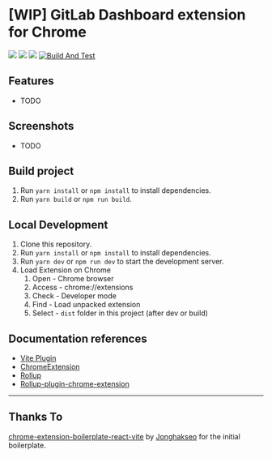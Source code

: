 # [WIP] GitLab Dashboard extension for Chrome

![](https://img.shields.io/badge/React-61DAFB?style=flat-square&logo=react&logoColor=black)
![](https://img.shields.io/badge/Typescript-3178C6?style=flat-square&logo=typescript&logoColor=white)
![](https://badges.aleen42.com/src/vitejs.svg)
[![Build And Test](https://github.com/aarcangeli/chrome-gitlab-dashboard/actions/workflows/build.yml/badge.svg?branch=main)](https://github.com/aarcangeli/chrome-gitlab-dashboard/actions/workflows/build.yml)

## Features
- TODO

## Screenshots

- TODO

## Build project

1. Run `yarn install` or `npm install` to install dependencies.
2. Run `yarn build` or `npm run build`.

## Local Development

1. Clone this repository.
2. Run `yarn install` or `npm install` to install dependencies.
3. Run `yarn dev` or `npm run dev` to start the development server.
4. Load Extension on Chrome
   1. Open - Chrome browser
   2. Access - chrome://extensions
   3. Check - Developer mode
   4. Find - Load unpacked extension
   5. Select - `dist` folder in this project (after dev or build)

## Documentation references
- [Vite Plugin](https://vitejs.dev/guide/api-plugin.html)
- [ChromeExtension](https://developer.chrome.com/docs/extensions/mv3/)
- [Rollup](https://rollupjs.org/guide/en/)
- [Rollup-plugin-chrome-extension](https://www.extend-chrome.dev/rollup-plugin)

---
## Thanks To

[chrome-extension-boilerplate-react-vite](https://github.com/Jonghakseo/chrome-extension-boilerplate-react-vite) by [Jonghakseo](https://github.com/Jonghakseo) for the initial boilerplate.
